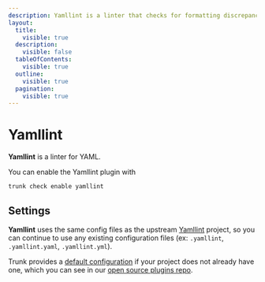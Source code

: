 ```yaml
---
description: Yamllint is a linter that checks for formatting discrepancies, key-value pair issues, and syntax errors, ensuring your YAML files are syntactically correct. 
layout:
  title:
    visible: true
  description:
    visible: false
  tableOfContents:
    visible: true
  outline:
    visible: true
  pagination:
    visible: true
---
```


# Yamllint

**Yamllint** is a linter for YAML.

You can enable the Yamllint plugin with

```shell
trunk check enable yamllint
```

## Settings


**Yamllint** uses the same config files as the
upstream [Yamllint](https://github.com/adrienverge/yamllint) project, so you can continue to use any
existing configuration files (ex: `.yamllint`, `.yamllint.yaml`, `.yamllint.yml`).
    

Trunk provides a [default configuration](https://github.com/trunk-io/plugins/tree/main/linters/yamllint) if your project does not already have one,
which you can see in our [open source plugins repo](https://github.com/trunk-io/plugins/tree/main).
